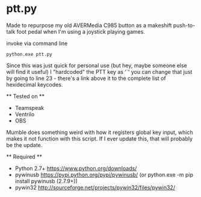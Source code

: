 # ptt.py
Made to repurpose my old AVERMedia C985 button as a makeshift push-to-talk foot pedal when I'm using a joystick playing games.

  invoke via command line
  ```
  python.exe ptt.py
  ```

Since this was just quick for personal use (but hey, maybe someone else will find it useful) I "hardcoded" the PTT key as '`'
you can change that just by going to line 23 - there's a link above it to the complete list of hexidecimal keycodes.

** Tested on **
* Teamspeak
* Ventrilo
* OBS

Mumble does something weird with how it registers global key input, which makes it
not function with this script. If I ever update this, that will probably be the update.

** Required  **
 * Python 2.7+ 	https://www.python.org/downloads/
 * pywinusb		https://pypi.python.org/pypi/pywinusb/ (or python.exe -m pip install pywinusb (2.7.9+))
 * pywin32		http://sourceforge.net/projects/pywin32/files/pywin32/
